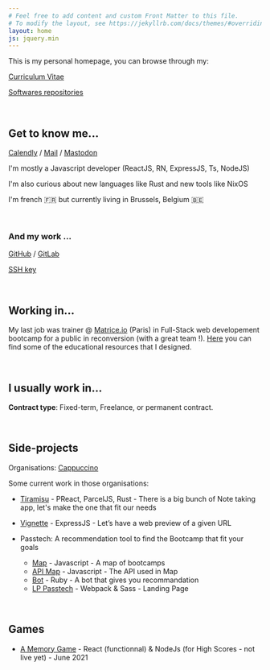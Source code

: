 ```yaml
---
# Feel free to add content and custom Front Matter to this file.
# To modify the layout, see https://jekyllrb.com/docs/themes/#overriding-theme-defaults
layout: home
js: jquery.min
---
```


This is my personal homepage, you can browse through my:

[Curriculum Vitae](https://nicolashov.github.io/cv/)

[Softwares repositories](https://github.com/NicolasHov?tab=repositories)

<br>

## Get to know me...

[Calendly](https://calendly.com/hovart-nicolas/) / [Mail](mailto:nicolas@hovart.me) / [Mastodon](https://hachyderm.io/@Nicolas_ho)


I'm mostly a Javascript developer (ReactJS, RN, ExpressJS, Ts, NodeJS) 

I'm also curious about new languages like Rust and new tools like NixOS

I'm french 🇫🇷 but currently living in Brussels, Belgium 🇧🇪

<br>

### And my work ...

[GitHub](https://github.com/NicolasHov) / [GitLab](https://gitlab.com/NicolasHov)

[SSH key](https://github.com/NicolasHov.keys)

<br>

## Working in...

My last job was trainer @ [Matrice.io](https://matrice.io/ecole/fullstack/) (Paris) in Full-Stack web developement bootcamp for a public in reconversion (with a great team !). [Here](https://github.com/Matrice-io) you can find some of the educational resources that I designed.

<br>

## I usually work in...

**Contract type**: Fixed-term, Freelance, or permanent contract.

<br>

## Side-projects

Organisations: [Cappuccino](https://github.com/cppccn/cppccn.github.io/blob/main/README.md)

Some current work in those organisations:

- [Tiramisu](https://github.com/cppccn/trms) - PReact, ParcelJS, Rust - There is a big bunch of Note taking app, let's make the one that fit our needs

- [Vignette](https://github.com/newtype256/vignette) - ExpressJS - Let’s have a web preview of a given URL

- Passtech: A recommendation tool to find the Bootcamp that fit your goals

  - [Map](https://github.com/3615passtech/map) - Javascript - A map of bootcamps
  - [API Map](https://github.com/3615passtech/api.map) - Javascript - The API used in Map
  - [Bot](https://github.com/3615passtech/bip-bop-bip-bot) - Ruby - A bot that gives you recommandation
  - [LP Passtech](https://github.com/3615passtech/3615passtech.github.io) - Webpack & Sass - Landing Page

<br>

## Games

- [A Memory Game](https://nicolashov.github.io/memory_react_fruits/)  - React (functionnal) & NodeJs (for High Scores - not live yet) - June 2021

<br>
